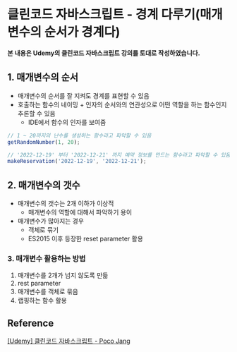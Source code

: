 # 클린코드 자바스크립트 - 경계 다루기(매개변수의 순서가 경계다)



**본 내용은 Udemy의 클린코드 자바스크립트 강의를 토대로 작성하였습니다.**



## 1. 매개변수의 순서

* 매개변수의 순서를 잘 지켜도 경계를 표현할 수 있음
* 호출하는 함수의 네이밍 + 인자의 순서와의 연관성으로 어떤 역할을 하는 함수인지 추론할 수 있음
  * IDE에서 함수의 인자를 보여줌

```JavaScript
// 1 ~ 20까지의 난수를 생성하는 함수라고 파악할 수 있음
getRandomNumber(1, 20);

// '2022-12-19' 부터 '2022-12-21' 까지 예약 정보를 만드는 함수라고 파악할 수 있음
makeReservation('2022-12-19', '2022-12-21');
```



## 2. 매개변수의 갯수

* 매개변수의 갯수는 2개 이하가 이상적
  * 매개변수의 역할에 대해서 파악하기 용이
* 매개변수가 많아지는 경우
  * 객체로 묶기
  * ES2015 이후 등장한 reset parameter 활용



### 3. 매개변수 활용하는 방법

1. 매개변수를 2개가 넘지 않도록 만듦
2. rest parameter
3. 매개변수를 객체로 묶음
4. 랩핑하는 함수 활용



## Reference

[[Udemy] 클린코드 자바스크립트 - Poco Jang](https://www.udemy.com/course/clean-code-js/)

